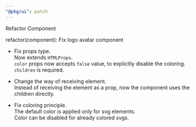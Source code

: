```yaml
---
"@pkg/ui": patch
---
```


Refactor Component

refactor(component): Fix logo avatar component

* Fix props type.  
Now extends `HTMLProps`.  
`color` props now accepts `false` value, to explicitly disable the coloring.  
`children` is required.  

* Change the way of receiving element.  
Instead of receiving the element as a prop, now the component uses the children directly.  

* Fix coloring principle.  
The default color is applied only for svg elements.  
Color can be disabled for already colored svgs.

